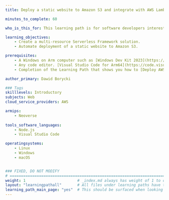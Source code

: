```yaml
---
title: Deploy a static website to Amazon S3 and integrate with AWS Lambda and DynamoDB using the Serverless Framework

minutes_to_complete: 60

who_is_this_for: This learning path is for software developers interested in learning how to deploy serverless applications using the Serverless Framework and Amazon Web Services. 

learning_objectives: 
    - Create a multi-resource Serverless Framework solution.
    - Automate deployment of a static website to Amazon S3.    

prerequisites:
    - A Windows on Arm computer such as [Windows Dev Kit 2023](https://learn.microsoft.com/en-us/windows/arm/dev-kit), a Lenovo Thinkpad X13s running Windows 11, or a Windows on Arm [virtual machine](/learning-paths/cross-platform/woa_azure/).   
    - Any code editor. [Visual Studio Code for Arm64](https://code.visualstudio.com/docs/?dv=win32arm64user) is suitable.
    - Completion of the Learning Path that shows you how to [Deploy AWS services using the Serverless Framework](/learning-paths/servers-and-cloud-computing/serverless-framework-aws-intro/).

author_primary: Dawid Borycki

### Tags
skilllevels: Introductory
subjects: Web
cloud_service_providers: AWS

armips:
    - Neoverse
    
tools_software_languages:
    - Node.js
    - Visual Studio Code

operatingsystems:
    - Linux
    - Windows
    - macOS


### FIXED, DO NOT MODIFY
# ================================================================================
weight: 1                       # _index.md always has weight of 1 to order correctly
layout: "learningpathall"       # All files under learning paths have this same wrapper
learning_path_main_page: "yes"  # This should be surfaced when looking for related content. Only set for _index.md of learning path content.
---
```

